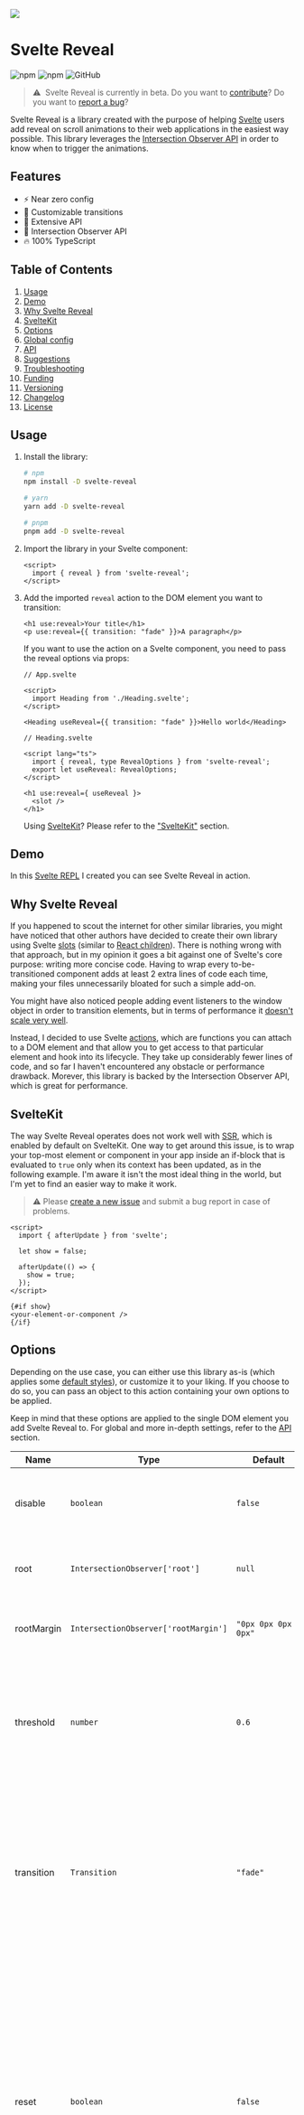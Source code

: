 ![](../../assets/readme_cover.png)

# Svelte Reveal

![npm](https://img.shields.io/npm/v/svelte-reveal) ![npm](https://img.shields.io/npm/dw/svelte-reveal) ![GitHub](https://img.shields.io/github/license/davekeehl/svelte-reveal)

> ⚠️&nbsp;&nbsp;Svelte Reveal is currently in beta. Do you want to [contribute](https://github.com/DaveKeehl/svelte-reveal/issues)? Do you want to [report a bug](https://github.com/DaveKeehl/svelte-reveal/issues/new?assignees=&labels=bug&template=bug_report.yml&title=%5BBug%5D%3A+)?

Svelte Reveal is a library created with the purpose of helping [Svelte](https://svelte.dev/) users add reveal on scroll animations to their web applications in the easiest way possible. This library leverages the [Intersection Observer API](https://developer.mozilla.org/en-US/docs/Web/API/Intersection_Observer_API) in order to know when to trigger the animations.

## Features

- ⚡️ Near zero config
- 🧩 Customizable transitions
- 🔌 Extensive API
- 👀 Intersection Observer API
- 🔥 100% TypeScript

## Table of Contents

1. [Usage](#usage)
1. [Demo](#demo)
1. [Why Svelte Reveal](#why-svelte-reveal)
1. [SvelteKit](#sveltekit)
1. [Options](#options)
1. [Global config](#global-config)
1. [API](#api)
1. [Suggestions](#suggestions)
1. [Troubleshooting](#troubleshooting)
1. [Funding](#funding)
1. [Versioning](#versioning)
1. [Changelog](#changelog)
1. [License](#license)

## Usage

1. Install the library:

   ```bash
   # npm
   npm install -D svelte-reveal
   
   # yarn
   yarn add -D svelte-reveal
   
   # pnpm
   pnpm add -D svelte-reveal
   ```

2. Import the library in your Svelte component:

   ```svelte
   <script>
     import { reveal } from 'svelte-reveal';
   </script>
   ```

3. Add the imported `reveal` action to the DOM element you want to transition:

   ```svelte
   <h1 use:reveal>Your title</h1>
   <p use:reveal={{ transition: "fade" }}>A paragraph</p>
   ```

   If you want to use the action on a Svelte component, you need to pass the reveal options via props:

   ```svelte
   // App.svelte
   
   <script>
     import Heading from './Heading.svelte';
   </script>
   
   <Heading useReveal={{ transition: "fade" }}>Hello world</Heading>
   ```
   
   ```svelte
   // Heading.svelte
   
   <script lang="ts">
     import { reveal, type RevealOptions } from 'svelte-reveal';
     export let useReveal: RevealOptions;
   </script>
   
   <h1 use:reveal={ useReveal }>
     <slot />
   </h1>
   ```
   
   Using [SvelteKit](https://kit.svelte.dev/)? Please refer to the ["SvelteKit"](#sveltekit) section.

## Demo

In this [Svelte REPL](https://svelte.dev/repl/1cf37b0947ac46b8ae9cc791abda7159?version=3.44.1) I created you can see Svelte Reveal in action.

## Why Svelte Reveal

If you happened to scout the internet for other similar libraries, you might have noticed that other authors have decided to create their own library using Svelte [slots](https://svelte.dev/docs#template-syntax-slot) (similar to [React children](https://reactjs.org/docs/composition-vs-inheritance.html)). There is nothing wrong with that approach, but in my opinion it goes a bit against one of Svelte's core purpose: writing more concise code. Having to wrap every to-be-transitioned component adds at least 2 extra lines of code each time, making your files unnecessarily bloated for such a simple add-on.

You might have also noticed people adding event listeners to the window object in order to transition elements, but in terms of performance it [doesn't scale very well](https://itnext.io/1v1-scroll-listener-vs-intersection-observers-469a26ab9eb6).

Instead, I decided to use Svelte [actions](https://svelte.dev/docs#template-syntax-element-directives-use-action), which are functions you can attach to a DOM element and that allow you to get access to that particular element and hook into its lifecycle. They take up considerably fewer lines of code, and so far I haven't encountered any obstacle or performance drawback. Morever, this library is backed by the Intersection Observer API, which is great for performance.

## SvelteKit

The way Svelte Reveal operates does not work well with [SSR](https://kit.svelte.dev/docs/page-options#ssr), which is enabled by default on SvelteKit. One way to get around this issue, is to wrap your top-most element or component in your app inside an if-block that is evaluated to `true` only when its context has been updated, as in the following example. I'm aware it isn't the most ideal thing in the world, but  I'm yet to find an easier way to make it work. 

> ⚠️ Please [create a new issue](https://github.com/DaveKeehl/svelte-reveal/issues/new/choose) and submit a bug report in case of problems.

```svelte
<script>
  import { afterUpdate } from 'svelte';

  let show = false;

  afterUpdate(() => {
    show = true;
  });
</script>

{#if show}
<your-element-or-component />
{/if}
```

## Options

Depending on the use case, you can either use this library as-is (which applies some [default styles](./src/internal/config.ts#L6-L34)), or customize it to your liking. If you choose to do so, you can pass an object to this action containing your own options to be applied.

Keep in mind that these options are applied to the single DOM element you add Svelte Reveal to. For global and more in-depth settings, refer to the [API](#api) section.

| Name       | Type                                 | Default             | Description                                                  |
| ---------- | ------------------------------------ | ------------------- | ------------------------------------------------------------ |
| disable    | `boolean`                            | `false`             | When set to `false`, the transition for the target element is disabled. |
| root       | `IntersectionObserver['root']`       | `null`              | The [root](https://developer.mozilla.org/en-US/docs/Web/API/IntersectionObserver/root) element used by the Intersection Observer. |
| rootMargin | `IntersectionObserver['rootMargin']` | `"0px 0px 0px 0px"` | The [root margin](https://developer.mozilla.org/en-US/docs/Web/API/IntersectionObserver/rootMargin) property of the Intersection Observer. |
| threshold  | `number`                             | `0.6`               | The [threshold](https://developer.mozilla.org/en-US/docs/Web/API/IntersectionObserver/thresholds) (in percentage from `0.0` to `1.0`) property used by the Intersection Observer to know when its target element is considered visible. |
| transition | `Transition`                         | `"fade"`            | The type of transition that is triggered when the target node becomes visible.<br />Read more [in this subsection](#transitions) for a comprehensive explanation of the full list of available transitions. |
| reset      | `boolean`                            | `false`             | When set to `true`, the node transitions out when out of view, and is revealed again when back in view.<br /><br />⚠️ Be careful not to overuse this option, as it prevents the Intersection Observer to stop observing the target node. Performance is therefore not guaranteed when many elements have `reset` set to `true`. |
| duration   | `number`                             | `800`               | How long the transition lasts (in ms).                       |
| delay      | `number`                             | `0`                 | How long the transition is delayed (in ms) before being triggered. |
| easing     | `Easing`                             | `easeInOutCubic`    | The type of easing function applied to the transition. [Check out](./src/internal/types.ts#L230-L256) the full list of available easing functions and [this other website](https://cubic-bezier.com/) to preview timing functions. |
| x          | `number`                             | `-20`               | The starting offset position in pixels on the x-axis of the `"slide"` transition.<br />If `x` is negative, the element will transition from the left, else from the right. |
| y          | `number`                             | `-20`               | The starting offset position in pixels on the y-axis of the `"fly"` transition.<br />If `y` is negative, the element will transition from the top, else from the bottom. |
| rotate     | `number`                             | `-360`              | The starting rotation offset in degrees of the `"spin"` transition.<br />If `rotate` is positive, the element will spin clockwise, else counter-clockwise. |
| opacity    | `number`                             | `0`                 | The starting opacity value in percentage of any transition. It can be a number between `0.0` and `1.0`. |
| blur       | `number`                             | `16`                | The starting blur value in pixels of the `"blur"` transition. |
| scale      | `number`                             | `0`                 | The starting scale value in percentage of the `"scale"` transition. |

### Transitions

> ⚠️ All transitions have the `"fade"` transition backed in

| Name      | Description                                                  |
| --------- | ------------------------------------------------------------ |
| `"fade"`  | The element fades in gracefully.<br />In practice: `opacity: 0 -> 1` |
| `"fly"`   | The element fades in and performs a translation on the y-axis (vertical).<br />In practice: `opacity: 0 -> 1` + `transform: translateY(-20px -> 0px) ` |
| `"slide"` | The element fades in and performs a translation on the x-axis (horizontal).<br />In practice: `opacity: 0 -> 1` + `transform: translateX(-20px -> 0px)` |
| `"blur"`  | The element fades in and becomes unblurred.<br />In practice: `opacity: 0 -> 1` + `filter: blur(8px -> 0px)` |
| `"scale"` | The element fades in and gets to the original size.<br />In practice: `opacity: 0 -> 1` + `transform: scale(0 -> 1)`<br /><br />⚠️ In order to use this transition it is required to use the `width` CSS property on the element to reveal. If you are not already using this property for other things, you can set it to `width: fit-content` . |
| `"spin"`  | The element fades in and gets to the original rotation degree.<br />In practice: `opacity: 0 -> 1` + `transform: rotate(-360 -> 0)`<br /><br />⚠️ In order to use this transition it is required to use the `width` CSS property on the element to reveal. If you are not already using this property for other things, you can use set it to `width: fit-content` . |

### Callbacks

The following table shows all the callback functions we provide to you.

| Name            | Args                  | Return | Description                                                  |
| --------------- | --------------------- | ------ | ------------------------------------------------------------ |
| `onRevealStart` | `(node: HTMLElement)` | `void` | Function that gets fired when the node starts being revealed. |
| `onRevealEnd`   | `(node: HTMLElement)` | `void` | Function that gets fired when the node is fully revealed.    |
| `onResetStart`  | `(node: HTMLElement)` | `void` | Function that gets fired when the` reset` option is set to `true` and the node starts transitioning out. |
| `onResetEnd`    | `(node: HTMLElement)` | `void` | Function that gets fired when the `reset` option is set to `true` and the node has fully transitioned out. |
| `onMount`       | `(node: HTMLElement)` | `void` | Function that gets fired when the node is mounted on the DOM. |
| `onUpdate`      | `(node: HTMLElement)` | `void` | Function that gets fired when the action options are updated. |
| `onDestroy`     | `(node: HTMLElement)` | `void` | Function that gets fired when the node is unmounted from the DOM. |

## Global config

The following table shows how this library is globally configured right of out the box.

| Parameter    | (children) | (children)   | Type         | Default | Description                                                  |
| ------------ | ---------- | ------------ | ------------ | ------- | ------------------------------------------------------------ |
| `dev`        |            |              | `boolean`    | `true`  | Globally enables/disables all logs.                          |
| `once`       |            |              | `boolean`    | `false` | Performs the reveal effect only once when set to `true`. When set to `true`, refreshing the page doesn't re-run them. |
| `responsive` |            |              | `Responsive` |         | Information about how the library handles responsiveness. It can be used to enable/disable the reveal effect on some devices. |
|              | `mobile`   |              | `IDevice`    |         | Object containing information about responsiveness on mobile devices. |
|              |            | `enabled`    | `boolean`    | `true`  | Whether the device supports the reveal effect on mobile devices. |
|              |            | `breakpoint` | `number`     | `425`   | The viewport width upper limit that a mobile device can be targeted to work in. |
|              | `tablet`   |              | `IDevice`    |         | Object containing information about responsiveness on tablet devices. |
|              |            | `enabled`    | `boolean`    | `true`  | Whether the device supports the reveal effect on tablet devices. |
|              |            | `breakpoint` | `number`     | `768`   | The viewport width upper limit that a tablet device can be targeted to work in. |
|              | `laptop`   |              | `IDevice`    |         | Object containing information about responsiveness on laptop devices. |
|              |            | `enabled`    | `boolean`    | `true`  | Whether the device supports the reveal effect on laptop devices. |
|              |            | `breakpoint` | `number`     | `1440`  | The viewport width upper limit that a laptop device can be targeted to work in. |
|              | `desktop`  |              | `IDevice`    |         | Object containing information about responsiveness on desktop devices. |
|              |            | `enabled`    | `boolean`    | `true`  | Whether the device supports the reveal effect on desktop devices. |
|              |            | `breakpoint` | `number`     | `2560`  | The viewport width upper limit that a desktop device can be targeted to work in. |

## API

> ⚠️ If you want to customise the behavior of a single DOM node, you are supposed to use [options](#options).

Svelte Reveal also exposes several functions you can call to change the [default options](./src/internal/config.ts#L6-L34) and [global configuration](./src/internal/config.ts#L39-L60) of this library. Since these functions operate on a global level across all components using Svelte Reveal, you are supposed to only call them from a single file, otherwise you'll keep overriding the default options and global config from multiple points.

| Name                    | Args                                               | Return             | Description                                                  |
| ----------------------- | -------------------------------------------------- | ------------------ | ------------------------------------------------------------ |
| `setDev`                | `(dev: boolean)`                                   | `RevealConfig`     | Sets the development mode.                                   |
| `setOnce`               | `(once: boolean)`                                  | `RevealConfig`     | Sets the reveal animations activation status on page reload. |
| `setDeviceStatus`       | `(device: Device, status: boolean)`                | `RevealConfig`     | Sets the status of a device.                                 |
| `setDevicesStatus`      | `(devices: Device[], status: boolean)`             | `RevealConfig`     | Sets the status of multiple devices.                         |
| `setDeviceBreakpoint`   | `(device: Device, breakpoint: number)`             | `RevealConfig`     | Sets the breakpoint of a device.                             |
| `setDevice`             | `(device: Device, settings: IDevice)`              | `RevealConfig`     | Sets the settings of a device.                               |
| `setResponsive`         | `(responsive: Responsive)`                         | `RevealConfig`     | Updates how responsiveness is handled by the library.        |
| `setObserverRoot`       | `(root: IntersectionObserver['root'])`             | `IObserverOptions` | Sets the Intersection Observer root element.                 |
| `setObserverRootMargin` | `(rootMargin: IntersectionObserver['rootMargin'])` | `IObserverOptions` | Sets the Intersection Observer rootMargin property.          |
| `setObserverThreshold`  | `(threshold: number)`                              | `IObserverOptions` | Sets the Intersection Observer threshold property.           |
| `setObserverConfig`     | `(observerConfig: IObserverOptions)`               | `IObserverOptions` | Sets the Intersection Observer configuration.                |
| `setConfig`             | `(userConfig: RevealConfig)`                       | `RevealConfig`     | Updates the global configuration of this library.            |
| `setDefaultOptions`     | `(options: RevealOptions)`                         | `RevealOptions`    | Updates the default options to be used for the reveal effect. |

## Suggestions

If you need/want to considerably customize the behavior of this library, I suggest creating a dedicated file and to import it from the top-most component in the components tree of your project. Within that file you can then call the API functions to set global settings or shared transition properties.

```typescript
// reveal.config.js

import { setDefaultOptions } from 'svelte-reveal';

setDefaultOptions({
  blur: 20,
  x: -50,
  duration: 3000
});
```

```svelte
// App.svelte

<script>
  import 'reveal.config';
</script>

<div>{ your markup goes here }</div>
```

## Troubleshooting

Feel free to [open a new issue](https://github.com/DaveKeehl/svelte-reveal/issues/new/choose) in case of any problems.

## Funding

[Want to buy me a coffee?](https://ko-fi.com/davekeehl)

## Versioning

This project uses [Semantic Versioning](https://semver.org/) to keep track of its version number.

## Changelog

[CHANGELOG](./CHANGELOG.md)

## License

[MIT](./LICENSE)
